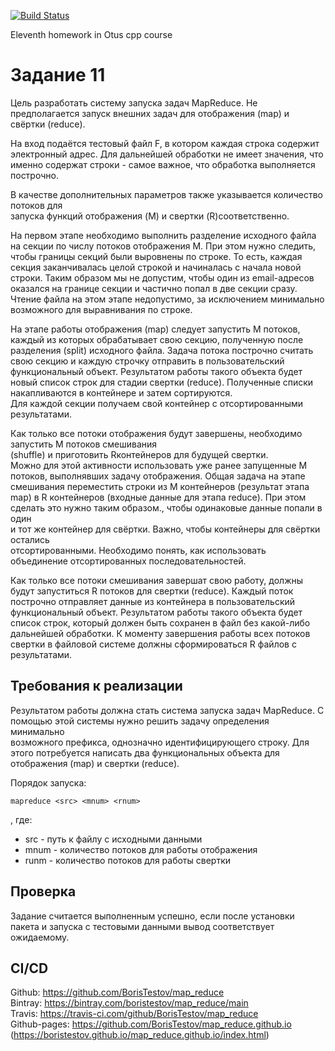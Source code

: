 [![Build Status](https://travis-ci.com/BorisTestov/map_reduce.svg?branch=master)](https://travis-ci.com/BorisTestov/map_reduce)

Eleventh homework in Otus cpp course

# Задание 11

Цель разработать систему запуска задач MapReduce. Не предполагается запуск внешних задач для отображения 
(map) и свёртки (reduce).

На вход подаётся тестовый файл F, в котором каждая строка содержит электронный 
адрес. Для дальнейшей обработки не имеет значения, что именно содержат строки - 
самое важное, что обработка выполняется построчно. 

В  качестве  дополнительных  параметров  также  указывается  количество  потоков  для  
запуска функций отображения (M) и свертки (R)соответственно.

На первом этапе необходимо выполнить разделение исходного файла на секции по числу потоков 
отображения M. При этом нужно следить, чтобы границы секций были выровнены по строке. 
То есть, каждая секция заканчивалась целой строкой и начиналась с начала новой строки. 
Таким образом мы не допустим, чтобы один из email-адресов оказался на границе секции и 
частично попал в две секции сразу. Чтение файла на этом этапе недопустимо, 
за исключением минимально возможного для выравнивания по строке.

На этапе работы отображения (map) следует запустить M потоков, каждый из которых обрабатывает
 свою секцию, полученную после разделения (split) исходного файла. Задача потока построчно 
 считать свою секцию и каждую строчку отправить в пользовательский функциональный объект. 
 Результатом  работы  такого  объекта  будет новый  список  строк  для  стадии  свертки  (reduce). 
 Полученные  списки  накапливаются  в  контейнере  и  затем  сортируются.  
 Для  каждой  секции получаем свой контейнер с отсортированными результатами. 
 
 Как  только  все  потоки  отображения  будут  завершены,  необходимо  запустить M потоков смешивания  
 (shuffle) и  приготовить Rконтейнеров  для  будущей  свертки.  
 Можно  для  этой активности использовать уже ранее запущенные M потоков, выполнявших 
 задачу отображения. Общая задача на этапе смешивания переместить строки из 
 M контейнеров (результат этапа map) в R контейнеров (входные данные для этапа reduce). 
 При этом сделать это нужно таким образом., чтобы  одинаковые  данные  попали  в  один  
 и  тот  же  контейнер  для  свёртки.  Важно,  чтобы контейнеры  для  свёртки  остались  
 отсортированными.  Необходимо  понять,  как  использовать объединение отсортированных последовательностей.
 
 Как только все потоки смешивания завершат свою работу, должны будут запуститься R потоков для свертки 
 (reduce). Каждый поток построчно отправляет данные из контейнера в пользовательский 
 функциональный объект. Результатом работы такого объекта будет список строк, который должен быть сохранен 
 в файл без какой-либо дальнейшей обработки. К моменту завершения работы всех потоков свертки в файловой 
 системе должны сформироваться R файлов с результатами.
 
 ## Требования к реализации
 Результатом работы должна стать система запуска задач MapReduce. 
 С помощью этой системы нужно  решить  задачу  определения  минимально  
 возможного  префикса,  однозначно идентифицирующего строку. 
 Для этого потребуется написать два функциональных объекта для отображения (map) и свертки (reduce).
 
 Порядок запуска:
 ```
 mapreduce <src> <mnum> <rnum>
```
, где:
* src - путь к файлу с исходными данными
* mnum - количество потоков для работы отображения
* runm - количество потоков для работы свертки

## Проверка
Задание считается выполненным успешно, если после установки пакета 
и запуска с тестовыми данными вывод соответствует ожидаемому.

## CI/CD
Github: https://github.com/BorisTestov/map_reduce <br>
Bintray: https://bintray.com/boristestov/map_reduce/main <br>
Travis: https://travis-ci.com/github/BorisTestov/map_reduce <br>
Github-pages: https://github.com/BorisTestov/map_reduce.github.io (https://boristestov.github.io/map_reduce.github.io/index.html)